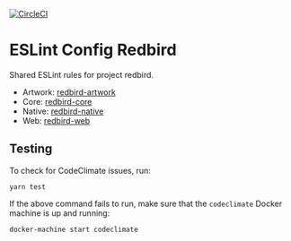 [![CircleCI](https://circleci.com/gh/joncursi/eslint-config-redbird.svg?style=shield&circle-token=9d318f8c2c4fb6ef91c29815fb3742bf34e71e3a)](https://circleci.com/gh/joncursi/eslint-config-redbird)

# ESLint Config Redbird

Shared ESLint rules for project redbird.

* Artwork: [redbird-artwork](https://github.com/joncursi/redbird-artwork)
* Core: [redbird-core](https://github.com/joncursi/redbird-core)
* Native: [redbird-native](https://github.com/joncursi/redbird-native)
* Web: [redbird-web](https://github.com/joncursi/redbird-web)

## Testing

To check for CodeClimate issues, run:

```
yarn test
```

If the above command fails to run, make sure that the
`codeclimate` Docker machine is up and running:

```
docker-machine start codeclimate
```
